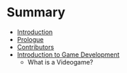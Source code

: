 # Summary

* [Introduction](README.md)
* [Prologue](Book/FrontMatter/Prologue.md)
* [Contributors](Book/FrontMatter/Contributors.md)
* [Introduction to Game Development](Book/MainMatter/Concepts/Main.md)
   * What is a Videogame?

